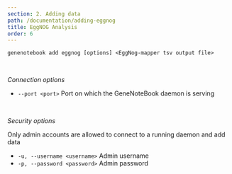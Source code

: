 ```yaml
---
section: 2. Adding data
path: /documentation/adding-eggnog
title: EggNOG Analysis
order: 6
---
```

```
genenotebook add eggnog [options] <EggNog-mapper tsv output file>
```

<br/>


_Connection options_
- `--port <port>` Port on which the GeneNoteBook daemon is serving

<br/>

_Security options_

Only admin accounts are allowed to connect to a running daemon and add data

- `-u, --username <username>` Admin username
- `-p, --password <password>` Admin password

